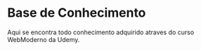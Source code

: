 # Base de Conhecimento

Aqui se encontra todo conhecimento adquirido atraves do curso WebModerno da Udemy.
